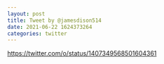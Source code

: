 ```yaml
--- 
layout: post 
title: Tweet by @jamesdison514 
date: 2021-06-22 1624373264 
categories: twitter 
--- 
```

https://twitter.com/o/status/1407349568501604361